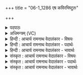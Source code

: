 +++
title = "06-1_1286 एष कविरभिष्टुतः"

+++
<details><summary>पदपाठः</summary>

ए꣣षः꣢। क꣣विः꣢। अ꣣भि꣡ष्टु꣢तः। अ꣣भि꣢। स्तु꣣तः। प꣣वि꣡त्रे꣢। अ꣡धि꣢꣯। तो꣣शते। पुनानः꣢। घ्नन्। अ꣡प꣢꣯। द्वि꣡षः꣢꣯। १२८६।
</details>

<details><summary>अधिमन्त्रम् (VC)</summary>

- पवमानः सोमः
- नृमेध आङ्गिरसः
- गायत्री
- षड्जः
</details>

<details><summary>हिन्दी : आचार्य रामनाथ वेदालंकार - विषयः</summary>

प्रथम मन्त्र में परमात्मा का विषय है।
</details>

<details><summary>हिन्दी : आचार्य रामनाथ वेदालंकार - पदार्थः</summary>

पदार्थान्वय -  (अभिष्टुतः) स्तुति किया हुआ (कविः) मेधावी,क्रान्तद्रष्टा (एषः) यह सोम परमेश्वर (पुनानः) अन्तःकरण को पवित्र करता हुआ (द्विषः) द्वेषवृत्तियों को (अपघ्नन्) मार भगाता हुआ (पवित्रे अधि) पवित्र अन्तरात्मा में (तोशते) प्रदीप्त होता है ॥१॥
</details>

<details><summary>हिन्दी : आचार्य रामनाथ वेदालंकार - भावार्थः</summary>

भावार्थ -  मलिन दर्पण में जैसे प्रतिबिम्ब भासित नहीं होता,वैसे ही मलिन अन्तरात्मा में परमेश्वर प्रकाशित नहीं होता ॥१॥
</details>

<details><summary>संस्कृत : आचार्य रामनाथ वेदालंकार - विषयः</summary>

तत्रादौ परमात्मविषयमाह।
</details>

<details><summary>संस्कृत : आचार्य रामनाथ वेदालंकार - पदार्थः</summary>

पदार्थान्वय -  (अभिष्टुतः) स्तुतिविषयीकृतः (कविः) मेधावी क्रान्तद्रष्टा (एषः) अयं सोमः परमेश्वरः (पुनानः) अन्तःकरणं पवित्रं कुर्वन्, (द्विषः) द्वेषवृत्तीः (अपघ्नन्) अपहिंसन् (पवित्रे अधि) पवित्रे अन्तःकरणे (तोशते२) दीप्यते ॥१॥
</details>

<details><summary>संस्कृत : आचार्य रामनाथ वेदालंकार - भावार्थः</summary>

भावार्थ -  मलिने दर्पणे यथा प्रतिबिम्बं न भासते तथैव मलिनेऽन्तरात्मनि परमेश्वरो न प्रकाशते ॥१॥
</details>